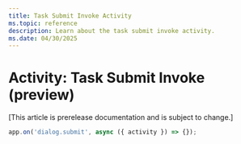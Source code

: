 ```yaml
---
title: Task Submit Invoke Activity
ms.topic: reference
description: Learn about the task submit invoke activity.
ms.date: 04/30/2025
---
```


# Activity: Task Submit Invoke (preview)

[This article is prerelease documentation and is subject to change.]

```typescript
app.on('dialog.submit', async ({ activity }) => {});
```